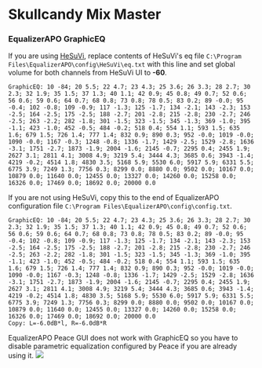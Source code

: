 # Skullcandy Mix Master
### EqualizerAPO GraphicEQ
If you are using [HeSuVi](https://sourceforge.net/projects/hesuvi/), replace contents of HeSuVi's eq file `C:\Program Files\EqualizerAPO\config\HeSuVi\eq.txt` with this line and set global volume for both channels from HeSuVi UI to **-60**.
```
GraphicEQ: 10 -84; 20 5.5; 22 4.7; 23 4.3; 25 3.6; 26 3.3; 28 2.7; 30 2.3; 32 1.9; 35 1.5; 37 1.3; 40 1.1; 42 0.9; 45 0.8; 49 0.7; 52 0.6; 56 0.6; 59 0.6; 64 0.7; 68 0.8; 73 0.8; 78 0.5; 83 0.2; 89 -0.0; 95 -0.4; 102 -0.8; 109 -0.9; 117 -1.3; 125 -1.7; 134 -2.1; 143 -2.3; 153 -2.5; 164 -2.5; 175 -2.5; 188 -2.7; 201 -2.8; 215 -2.8; 230 -2.7; 246 -2.5; 263 -2.2; 282 -1.8; 301 -1.5; 323 -1.5; 345 -1.3; 369 -1.0; 395 -1.1; 423 -1.0; 452 -0.5; 484 -0.2; 518 0.4; 554 1.1; 593 1.5; 635 1.6; 679 1.5; 726 1.4; 777 1.4; 832 0.9; 890 0.3; 952 -0.0; 1019 -0.0; 1090 -0.0; 1167 -0.3; 1248 -0.8; 1336 -1.7; 1429 -2.5; 1529 -2.8; 1636 -3.1; 1751 -2.7; 1873 -1.9; 2004 -1.6; 2145 -0.7; 2295 0.4; 2455 1.9; 2627 3.1; 2811 4.1; 3008 4.9; 3219 5.4; 3444 4.3; 3685 0.6; 3943 -1.4; 4219 -0.2; 4514 1.8; 4830 3.5; 5168 5.9; 5530 6.0; 5917 5.9; 6331 5.5; 6775 3.9; 7249 1.3; 7756 0.3; 8299 0.0; 8880 0.0; 9502 0.0; 10167 0.0; 10879 0.0; 11640 0.0; 12455 0.0; 13327 0.0; 14260 0.0; 15258 0.0; 16326 0.0; 17469 0.0; 18692 0.0; 20000 0.0
```
If you are not using HeSuVi, copy this to the end of EqualizerAPO configuration file `C:\Program Files\EqualizerAPO\config\config.txt`.
```
GraphicEQ: 10 -84; 20 5.5; 22 4.7; 23 4.3; 25 3.6; 26 3.3; 28 2.7; 30 2.3; 32 1.9; 35 1.5; 37 1.3; 40 1.1; 42 0.9; 45 0.8; 49 0.7; 52 0.6; 56 0.6; 59 0.6; 64 0.7; 68 0.8; 73 0.8; 78 0.5; 83 0.2; 89 -0.0; 95 -0.4; 102 -0.8; 109 -0.9; 117 -1.3; 125 -1.7; 134 -2.1; 143 -2.3; 153 -2.5; 164 -2.5; 175 -2.5; 188 -2.7; 201 -2.8; 215 -2.8; 230 -2.7; 246 -2.5; 263 -2.2; 282 -1.8; 301 -1.5; 323 -1.5; 345 -1.3; 369 -1.0; 395 -1.1; 423 -1.0; 452 -0.5; 484 -0.2; 518 0.4; 554 1.1; 593 1.5; 635 1.6; 679 1.5; 726 1.4; 777 1.4; 832 0.9; 890 0.3; 952 -0.0; 1019 -0.0; 1090 -0.0; 1167 -0.3; 1248 -0.8; 1336 -1.7; 1429 -2.5; 1529 -2.8; 1636 -3.1; 1751 -2.7; 1873 -1.9; 2004 -1.6; 2145 -0.7; 2295 0.4; 2455 1.9; 2627 3.1; 2811 4.1; 3008 4.9; 3219 5.4; 3444 4.3; 3685 0.6; 3943 -1.4; 4219 -0.2; 4514 1.8; 4830 3.5; 5168 5.9; 5530 6.0; 5917 5.9; 6331 5.5; 6775 3.9; 7249 1.3; 7756 0.3; 8299 0.0; 8880 0.0; 9502 0.0; 10167 0.0; 10879 0.0; 11640 0.0; 12455 0.0; 13327 0.0; 14260 0.0; 15258 0.0; 16326 0.0; 17469 0.0; 18692 0.0; 20000 0.0
Copy: L=-6.0dB*l, R=-6.0dB*R
```
EqualizerAPO Peace GUI does not work with GraphicEQ so you have to disable parametric equalization configured by Peace if you are already using it.
![](https://raw.githubusercontent.com/jaakkopasanen/AutoEq/master/results/SBAF-Serious/innerfidelity/onear/Skullcandy%20Mix%20Master/Skullcandy%20Mix%20Master.png)

